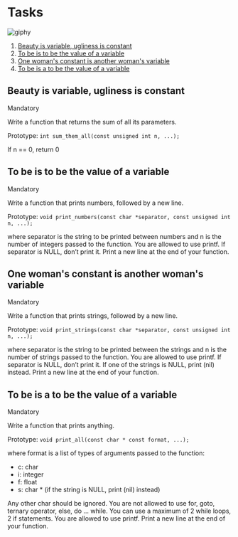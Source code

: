 # Tasks

![giphy](https://github.com/chloe0524/holbertonschool-low_level_programming/assets/127857895/44ca4193-b221-4cba-94bd-958fac8541bb)

1. [Beauty is variable, ugliness is constant](#beauty-is-variable-ugliness-is-constant)
2. [To be is to be the value of a variable](#to-be-is-to-be-the-value-of-a-variable)
3. [One woman's constant is another woman's variable](#one-womans-constant-is-another-womans-variable)
4. [To be is a to be the value of a variable](#to-be-is-a-to-be-the-value-of-a-variable)

## Beauty is variable, ugliness is constant

Mandatory

Write a function that returns the sum of all its parameters.

Prototype: `int sum_them_all(const unsigned int n, ...);`

If n == 0, return 0

## To be is to be the value of a variable

Mandatory

Write a function that prints numbers, followed by a new line.

Prototype: `void print_numbers(const char *separator, const unsigned int n, ...);`

where separator is the string to be printed between numbers and n is the number of integers passed to the function. You are allowed to use printf. If separator is NULL, don’t print it. Print a new line at the end of your function.

## One woman's constant is another woman's variable

Mandatory

Write a function that prints strings, followed by a new line.

Prototype: `void print_strings(const char *separator, const unsigned int n, ...);`

where separator is the string to be printed between the strings and n is the number of strings passed to the function. You are allowed to use printf. If separator is NULL, don’t print it. If one of the strings is NULL, print (nil) instead. Print a new line at the end of your function.

## To be is a to be the value of a variable

Mandatory

Write a function that prints anything.

Prototype: `void print_all(const char * const format, ...);`

where format is a list of types of arguments passed to the function:

- c: char
- i: integer
- f: float
- s: char * (if the string is NULL, print (nil) instead)

Any other char should be ignored. You are not allowed to use for, goto, ternary operator, else, do ... while. You can use a maximum of 2 while loops, 2 if statements. You are allowed to use printf. Print a new line at the end of your function.

